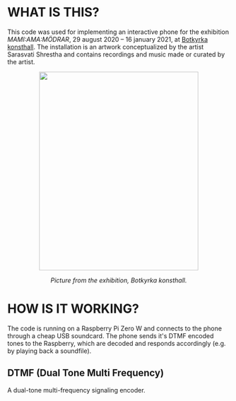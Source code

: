 # WHAT IS THIS?
This code was used for implementing an interactive phone for the exhibition *MAMI:AMA:MÖDRAR*, 29 august 2020 – 16 january 2021, at [Botkyrka konsthall](https://botkyrkakonsthall.se/modrar/). The installation is an artwork conceptualized by the artist Sarasvati Shrestha and contains recordings and music made or curated by the artist.

<div align="center">
<img src="https://user-images.githubusercontent.com/30523857/97778944-1314f500-1b7b-11eb-8fb3-c6acf876e76f.jpg" width="360" height="450" />
<p>
<i>Picture from the exhibition, Botkyrka konsthall.</i>
</p>
</div>

# HOW IS IT WORKING?
The code is running on a Raspberry Pi Zero W and connects to the phone through a cheap USB soundcard. The phone sends it's DTMF encoded tones to the Raspberry, which are decoded and responds accordingly (e.g. by playing back a soundfile).

## DTMF (Dual Tone Multi Frequency)
A dual-tone multi-frequency signaling encoder.
